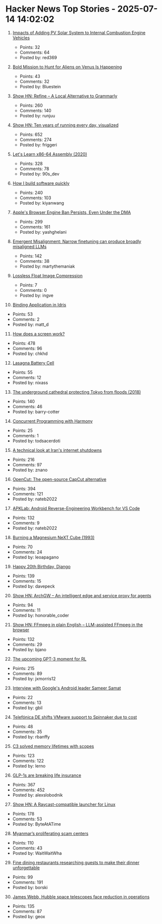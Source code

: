 # Hacker News Top Stories - 2025-07-14 14:02:02

1. [Impacts of Adding PV Solar System to Internal Combustion Engine Vehicles](https://www.jstor.org/stable/26169128)
   - Points: 32
   - Comments: 64
   - Posted by: red369

2. [Bold Mission to Hunt for Aliens on Venus Is Happening](https://gizmodo.com/a-bold-mission-to-hunt-for-aliens-on-venus-is-actually-happening-2000627704)
   - Points: 43
   - Comments: 32
   - Posted by: Bluestein

3. [Show HN: Refine – A Local Alternative to Grammarly](https://refine.sh)
   - Points: 260
   - Comments: 140
   - Posted by: runjuu

4. [Show HN: Ten years of running every day, visualized](https://nodaysoff.run)
   - Points: 652
   - Comments: 274
   - Posted by: friggeri

5. [Let's Learn x86-64 Assembly (2020)](https://gpfault.net/posts/asm-tut-0.txt.html)
   - Points: 328
   - Comments: 78
   - Posted by: 90s_dev

6. [How I build software quickly](https://evanhahn.com/how-i-build-software-quickly/)
   - Points: 240
   - Comments: 103
   - Posted by: kiyanwang

7. [Apple's Browser Engine Ban Persists, Even Under the DMA](https://open-web-advocacy.org/blog/apples-browser-engine-ban-persists-even-under-the-dma/)
   - Points: 299
   - Comments: 161
   - Posted by: yashghelani

8. [Emergent Misalignment: Narrow finetuning can produce broadly misaligned LLMs](https://arxiv.org/abs/2502.17424)
   - Points: 142
   - Comments: 38
   - Posted by: martythemaniak

9. [Lossless Float Image Compression](https://aras-p.info/blog/2025/07/08/Lossless-Float-Image-Compression/)
   - Points: 7
   - Comments: 0
   - Posted by: ingve

10. [Binding Application in Idris](https://andrevidela.com/blog/2025/binding-application/)
   - Points: 53
   - Comments: 2
   - Posted by: matt_d

11. [How does a screen work?](https://www.makingsoftware.com/chapters/how-a-screen-works)
   - Points: 478
   - Comments: 96
   - Posted by: chkhd

12. [Lasagna Battery Cell](https://amazingribs.com/more-technique-and-science/more-cooking-science/reactive-pans/)
   - Points: 55
   - Comments: 12
   - Posted by: nixass

13. [The underground cathedral protecting Tokyo from floods (2018)](https://www.bbc.com/future/article/20181129-the-underground-cathedral-protecting-tokyo-from-floods)
   - Points: 140
   - Comments: 46
   - Posted by: barry-cotter

14. [Concurrent Programming with Harmony](https://harmony.cs.cornell.edu/book/)
   - Points: 25
   - Comments: 1
   - Posted by: todsacerdoti

15. [A technical look at Iran's internet shutdowns](https://zola.ink/blog/posts/a-technical-look-at-irans-internet-shutdown)
   - Points: 216
   - Comments: 97
   - Posted by: znano

16. [OpenCut: The open-source CapCut alternative](https://github.com/OpenCut-app/OpenCut)
   - Points: 394
   - Comments: 121
   - Posted by: nateb2022

17. [APKLab: Android Reverse-Engineering Workbench for VS Code](https://github.com/APKLab/APKLab)
   - Points: 132
   - Comments: 9
   - Posted by: nateb2022

18. [Burning a Magnesium NeXT Cube (1993)](https://simson.net/ref/1993/cubefire.html)
   - Points: 70
   - Comments: 24
   - Posted by: leoapagano

19. [Happy 20th Birthday, Django](https://www.djangoproject.com/weblog/2025/jul/13/happy-20th-birthday-django/)
   - Points: 139
   - Comments: 15
   - Posted by: davepeck

20. [Show HN: ArchGW – An intelligent edge and service proxy for agents](https://github.com/katanemo/archgw/)
   - Points: 94
   - Comments: 11
   - Posted by: honorable_coder

21. [Show HN: FFmpeg in plain English – LLM-assisted FFmpeg in the browser](https://vidmix.app/ffmpeg-in-plain-english/)
   - Points: 132
   - Comments: 29
   - Posted by: bjano

22. [The upcoming GPT-3 moment for RL](https://www.mechanize.work/blog/the-upcoming-gpt-3-moment-for-rl/)
   - Points: 215
   - Comments: 89
   - Posted by: jxmorris12

23. [Interview with Google's Android leader Sameer Samat](https://www.techradar.com/phones/android/i-think-you-see-the-future-first-on-android-googles-android-leader-sameer-samat)
   - Points: 22
   - Comments: 13
   - Posted by: gbil

24. [Telefónica DE shifts VMware support to Spinnaker due to cost](https://www.theregister.com/2025/07/11/telefnica_germany_shifts_vmware_support/)
   - Points: 48
   - Comments: 35
   - Posted by: rbanffy

25. [C3 solved memory lifetimes with scopes](https://c3-lang.org/blog/forget-borrow-checkers-c3-solved-memory-lifetimes-with-scopes/)
   - Points: 123
   - Comments: 122
   - Posted by: lerno

26. [GLP-1s are breaking life insurance](https://www.glp1digest.com/p/how-glp-1s-are-breaking-life-insurance)
   - Points: 367
   - Comments: 452
   - Posted by: alexslobodnik

27. [Show HN: A Raycast-compatible launcher for Linux](https://github.com/ByteAtATime/raycast-linux)
   - Points: 178
   - Comments: 53
   - Posted by: ByteAtATime

28. [Myanmar’s proliferating scam centers](https://asia.nikkei.com/static/vdata/infographics/myanmar-scam-centers/)
   - Points: 110
   - Comments: 43
   - Posted by: WaitWaitWha

29. [Fine dining restaurants researching guests to make their dinner unforgettable](https://www.sfgate.com/food/article/data-deep-dives-bay-area-fine-dining-restaurants-20404434.php)
   - Points: 99
   - Comments: 191
   - Posted by: borski

30. [James Webb, Hubble space telescopes face reduction in operations](https://www.astronomy.com/science/james-webb-hubble-space-telescopes-face-reduction-in-operations-over-funding-shortfalls/)
   - Points: 135
   - Comments: 87
   - Posted by: geox

